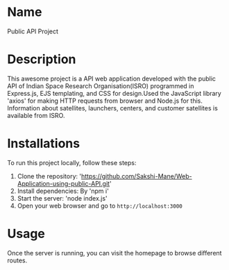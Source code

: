 # Name
Public API Project

# Description
This awesome project is a API web application developed with the public API of Indian Space Research Organisation(ISRO) programmed in Express.js, EJS templating, and CSS for design.Used the JavaScript library 'axios' for making HTTP requests from browser and Node.js for this. Information about satellites, launchers, centers, and customer satellites is available from ISRO.
 

# Installations
To run this project locally, follow these steps:
1. Clone the repository: 'https://github.com/Sakshi-Mane/Web-Application-using-public-API.git'
2. Install dependencies: By 'npm i'
3. Start the server: 'node index.js'
4. Open your web browser and go to `http://localhost:3000`

# Usage 
Once the server is running, you can visit the homepage to browse different routes. 